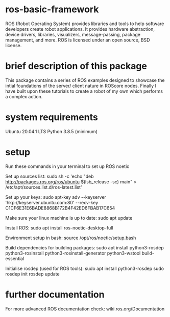 # ros-basic-framework
ROS (Robot Operating System) provides libraries and tools to help software developers create robot applications. It provides hardware abstraction, device drivers, libraries, visualizers, message-passing, package management, and more. ROS is licensed under an open source, BSD license.

# brief description of this package
This package contains a series of ROS examples designed to
showcase the intial foundations of the server/ client nature
in ROScore nodes. Finally I have built upon these tutorials
to create a robot of my own which performs a complex action.

# system requirements
Ubuntu 20.04.1 LTS
Python 3.8.5 (minimum)

# setup
Run these commands in your terminal to set up ROS noetic

Set up sources list:
sudo sh -c 'echo "deb http://packages.ros.org/ros/ubuntu $(lsb_release -sc) main" > /etc/apt/sources.list.d/ros-latest.list'

Set up your keys:
sudo apt-key adv --keyserver 'hkp://keyserver.ubuntu.com:80' --recv-key C1CF6E31E6BADE8868B172B4F42ED6FBAB17C654

Make sure your linux machine is up  to date: 
sudo apt update

Install ROS:
sudo apt install ros-noetic-desktop-full

Environment setup in bash:
source /opt/ros/noetic/setup.bash

Build dependencies for building packages:
sudo apt install python3-rosdep python3-rosinstall python3-rosinstall-generator python3-wstool build-essential

Initialise rosdep (used for ROS tools):
sudo apt install python3-rosdep
sudo rosdep init
rosdep update


# further documentation
For more advanced ROS documentation check: wiki.ros.org/Documentation

